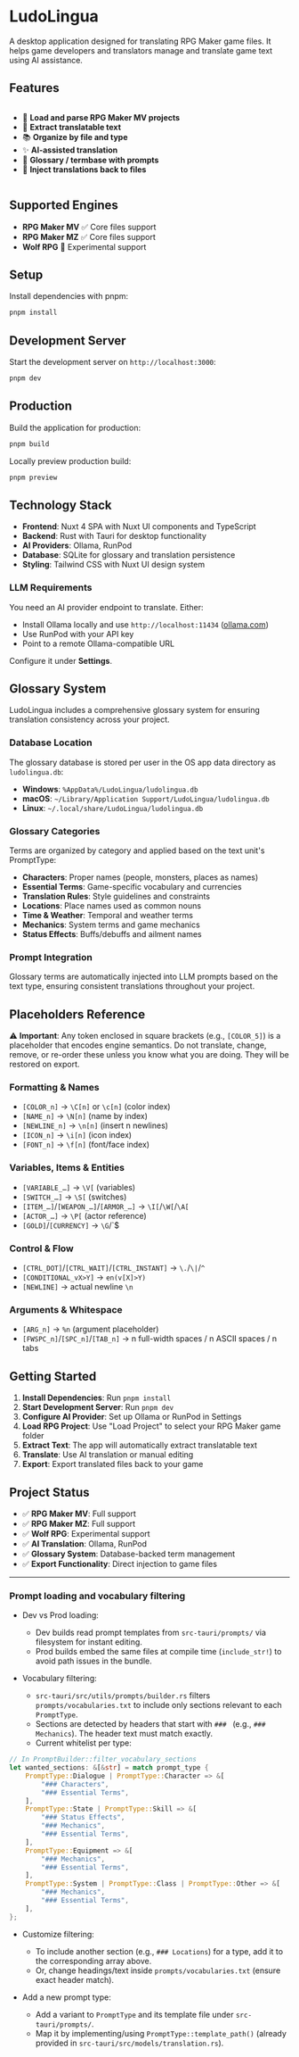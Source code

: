 # LudoLingua

A desktop application designed for translating RPG Maker game files. It helps game developers and translators manage and translate game text using AI assistance.

## Features

<div style="display: grid; grid-template-columns: repeat(auto-fit, minmax(250px, 1fr)); gap: 1rem; margin: 1rem 0;">

- 📁 **Load and parse RPG Maker MV projects**
- 📄 **Extract translatable text**
- 📚 **Organize by file and type**
- ✨ **AI-assisted translation**
- 📖 **Glossary / termbase with prompts**
- 💾 **Inject translations back to files**

</div>

## Supported Engines

- **RPG Maker MV** ✅ Core files support
- **RPG Maker MZ** ✅ Core files support
- **Wolf RPG** 🧪 Experimental support

## Setup

Install dependencies with pnpm:

```bash
pnpm install
```

## Development Server

Start the development server on `http://localhost:3000`:

```bash
pnpm dev
```

## Production

Build the application for production:

```bash
pnpm build
```

Locally preview production build:

```bash
pnpm preview
```

## Technology Stack

- **Frontend**: Nuxt 4 SPA with Nuxt UI components and TypeScript
- **Backend**: Rust with Tauri for desktop functionality
- **AI Providers**: Ollama, RunPod
- **Database**: SQLite for glossary and translation persistence
- **Styling**: Tailwind CSS with Nuxt UI design system

### LLM Requirements

You need an AI provider endpoint to translate. Either:
- Install Ollama locally and use `http://localhost:11434` ([ollama.com](https://ollama.com/))
- Use RunPod with your API key
- Point to a remote Ollama-compatible URL

Configure it under **Settings**.

## Glossary System

LudoLingua includes a comprehensive glossary system for ensuring translation consistency across your project.

### Database Location

The glossary database is stored per user in the OS app data directory as `ludolingua.db`:

- **Windows**: `%AppData%/LudoLingua/ludolingua.db`
- **macOS**: `~/Library/Application Support/LudoLingua/ludolingua.db`
- **Linux**: `~/.local/share/LudoLingua/ludolingua.db`

### Glossary Categories

Terms are organized by category and applied based on the text unit's PromptType:

- **Characters**: Proper names (people, monsters, places as names)
- **Essential Terms**: Game-specific vocabulary and currencies
- **Translation Rules**: Style guidelines and constraints
- **Locations**: Place names used as common nouns
- **Time & Weather**: Temporal and weather terms
- **Mechanics**: System terms and game mechanics
- **Status Effects**: Buffs/debuffs and ailment names

### Prompt Integration

Glossary terms are automatically injected into LLM prompts based on the text type, ensuring consistent translations throughout your project.

## Placeholders Reference

⚠️ **Important**: Any token enclosed in square brackets (e.g., `[COLOR_5]`) is a placeholder that encodes engine semantics. Do not translate, change, remove, or re-order these unless you know what you are doing. They will be restored on export.

### Formatting & Names
- `[COLOR_n]` → `\C[n]` or `\c[n]` (color index)
- `[NAME_n]` → `\N[n]` (name by index)
- `[NEWLINE_n]` → `\n[n]` (insert n newlines)
- `[ICON_n]` → `\i[n]` (icon index)
- `[FONT_n]` → `\f[n]` (font/face index)

### Variables, Items & Entities
- `[VARIABLE_…]` → `\V[` (variables)
- `[SWITCH_…]` → `\S[` (switches)
- `[ITEM_…]`/`[WEAPON_…]`/`[ARMOR_…]` → `\I[`/`\W[`/`\A[`
- `[ACTOR_…]` → `\P[` (actor reference)
- `[GOLD]`/`[CURRENCY]` → `\G`/`\$

### Control & Flow
- `[CTRL_DOT]`/`[CTRL_WAIT]`/`[CTRL_INSTANT]` → `\.`/`\|`/`^`
- `[CONDITIONAL_vX>Y]` → `en(v[X]>Y)`
- `[NEWLINE]` → actual newline `\n`

### Arguments & Whitespace
- `[ARG_n]` → `%n` (argument placeholder)
- `[FWSPC_n]`/`[SPC_n]`/`[TAB_n]` → n full-width spaces / n ASCII spaces / n tabs

## Getting Started

1. **Install Dependencies**: Run `pnpm install`
2. **Start Development Server**: Run `pnpm dev`
3. **Configure AI Provider**: Set up Ollama or RunPod in Settings
4. **Load RPG Project**: Use "Load Project" to select your RPG Maker game folder
5. **Extract Text**: The app will automatically extract translatable text
6. **Translate**: Use AI translation or manual editing
7. **Export**: Export translated files back to your game

## Project Status

- ✅ **RPG Maker MV**: Full support
- ✅ **RPG Maker MZ**: Full support
- ✅ **Wolf RPG**: Experimental support
- ✅ **AI Translation**: Ollama, RunPod
- ✅ **Glossary System**: Database-backed term management
- ✅ **Export Functionality**: Direct injection to game files

---

### Prompt loading and vocabulary filtering

- Dev vs Prod loading:
  - Dev builds read prompt templates from `src-tauri/prompts/` via filesystem for instant editing.
  - Prod builds embed the same files at compile time (`include_str!`) to avoid path issues in the bundle.

- Vocabulary filtering:
  - `src-tauri/src/utils/prompts/builder.rs` filters `prompts/vocabularies.txt` to include only sections relevant to each `PromptType`.
  - Sections are detected by headers that start with `### ` (e.g., `### Mechanics`). The header text must match exactly.
  - Current whitelist per type:

```rust
// In PromptBuilder::filter_vocabulary_sections
let wanted_sections: &[&str] = match prompt_type {
    PromptType::Dialogue | PromptType::Character => &[
        "### Characters",
        "### Essential Terms",
    ],
    PromptType::State | PromptType::Skill => &[
        "### Status Effects",
        "### Mechanics",
        "### Essential Terms",
    ],
    PromptType::Equipment => &[
        "### Mechanics",
        "### Essential Terms",
    ],
    PromptType::System | PromptType::Class | PromptType::Other => &[
        "### Mechanics",
        "### Essential Terms",
    ],
};
```

- Customize filtering:
  - To include another section (e.g., `### Locations`) for a type, add it to the corresponding array above.
  - Or, change headings/text inside `prompts/vocabularies.txt` (ensure exact header match).

- Add a new prompt type:
  - Add a variant to `PromptType` and its template file under `src-tauri/prompts/`.
  - Map it by implementing/using `PromptType::template_path()` (already provided in `src-tauri/src/models/translation.rs`).